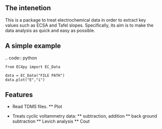 The intenetion
---------------
This is a package to treat electrochemical data in order to extract key values such as ECSA and Tafel slopes. Specifically, its aim is to make the data analysis as quick and easy as possible. 

A simple example
---------------
.. code:: python
    
    from EC4py import EC_Data

    data = EC_Data("FILE PATH")
    data.plot("E","i")

Features
--------

* Read TDMS files.
    ** Plot

* Treats cyclic voltammetry data:
    ** subtraction, addition
    ** back ground subtraction 
    ** Levich analysis
    ** Cout

